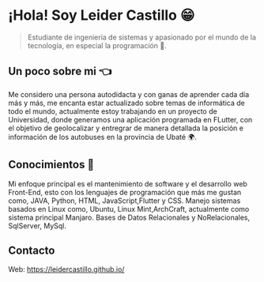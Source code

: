 # ¡Hola! Soy Leider Castillo 😁
> Estudiante de ingeniería de sistemas y apasionado por el mundo de la tecnología, en especial la programación 🤩.

## Un poco sobre mi 👈
Me considero una persona autodidacta y con ganas de aprender cada día más y más, me encanta estar actualizado sobre temas de informática de todo el mundo, actualmente estoy trabajando en un proyecto de Universidad, donde generamos una aplicación programada en FLutter, con el objetivo de geolocalizar y entregrar de manera detallada la posición e información de los autobuses en la provincia de Ubaté 🌍.

## Conocimientos 🚀
 Mi enfoque principal es el mantenimiento de software y el desarrollo web Front-End, esto con los lenguajes de programación que más me gustan como, JAVA,  Python, HTML, JavaScript,Flutter y CSS.
 Manejo sistemas basados en Linux como, Ubuntu, Linux Mint,ArchCraft, actualmente como sistema principal Manjaro.
 Bases de Datos Relacionales y NoRelacionales, SqlServer, MySql.
 

## Contacto 
 Web: https://leidercastillo.github.io/

